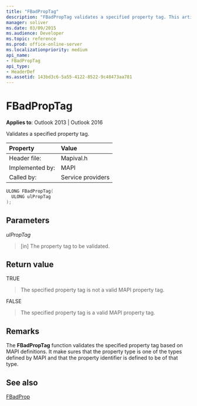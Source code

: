 ```yaml
---
title: "FBadPropTag"
description: "FBadPropTag validates a specified property tag. This article describes its syntax, parameters, return value, and remarks."
manager: soliver
ms.date: 03/09/2015
ms.audience: Developer
ms.topic: reference
ms.prod: office-online-server
ms.localizationpriority: medium
api_name:
- FBadPropTag
api_type:
- HeaderDef
ms.assetid: 143bd3c6-5a55-4122-8522-9c48473aa781
---
```


# FBadPropTag

  
  
**Applies to**: Outlook 2013 | Outlook 2016 
  
Validates a specified property tag. 
  
|Property |Value |
|:-----|:-----|
|Header file:  <br/> |Mapival.h  <br/> |
|Implemented by:  <br/> |MAPI  <br/> |
|Called by:  <br/> |Service providers  <br/> |
   
```cpp
ULONG FBadPropTag(
  ULONG ulPropTag
);
```

## Parameters

 _ulPropTag_
  
> [in] The property tag to be validated.
    
## Return value

TRUE 
  
> The specified property tag is not a valid MAPI property tag. 
    
FALSE 
  
> The specified property tag is a valid MAPI property tag.
    
## Remarks

The **FBadPropTag** function validates the specified property tag based on MAPI definitions. It make sures that the property type is one of the types defined by MAPI and that the property identifier is defined to be of that type. 
  
## See also



[FBadProp](fbadprop.md)


